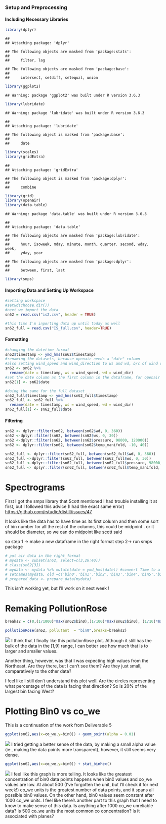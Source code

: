 ### Setup and Preprocessing

#### Including Necessary Libraries

``` r
library(dplyr)
```

    ## 
    ## Attaching package: 'dplyr'

    ## The following objects are masked from 'package:stats':
    ## 
    ##     filter, lag

    ## The following objects are masked from 'package:base':
    ## 
    ##     intersect, setdiff, setequal, union

``` r
library(ggplot2)
```

    ## Warning: package 'ggplot2' was built under R version 3.6.3

``` r
library(lubridate)
```

    ## Warning: package 'lubridate' was built under R version 3.6.3

    ## 
    ## Attaching package: 'lubridate'

    ## The following object is masked from 'package:base':
    ## 
    ##     date

``` r
library(scales)
library(gridExtra)
```

    ## 
    ## Attaching package: 'gridExtra'

    ## The following object is masked from 'package:dplyr':
    ## 
    ##     combine

``` r
library(grid)
library(openair)
library(data.table)
```

    ## Warning: package 'data.table' was built under R version 3.6.3

    ## 
    ## Attaching package: 'data.table'

    ## The following objects are masked from 'package:lubridate':
    ## 
    ##     hour, isoweek, mday, minute, month, quarter, second, wday, week,
    ##     yday, year

    ## The following objects are masked from 'package:dplyr':
    ## 
    ##     between, first, last

``` r
library(smps)
```

#### Importing Data and Setting Up Workspace

``` r
#setting workspace
#setwd(choose.dir())
#next we import the data 
sn62 = read.csv("is2.csv", header = TRUE)

#this time I'm inporting data up until today as well
sn62_full = read.csv("IS_full.csv", header=TRUE)
```

#### Formatting

``` r
#changing the datetime format 
sn62$timestamp <- ymd_hms(sn62$timestamp)
#renaming the datasets, because openair needs a "date" column
#also setting wind_speed and wind_direction to ws and wd, b/c of wind rose function 
sn62 <- sn62 %>%
  rename(date = timestamp, ws = wind_speed, wd = wind_dir) 
#set the date column as the first column in the dataframe, for openair formatting
sn62[1] <- sn62$date
```

``` r
#doing the same for the full dataset
sn62_full$timestamp <- ymd_hms(sn62_full$timestamp)
sn62_full <- sn62_full %>%
  rename(date = timestamp, ws = wind_speed, wd = wind_dir) 
sn62_full[1] <- sn62_full$date
```

#### Filtering

``` r
sn62 <- dplyr::filter(sn62, between(sn62$wd, 0, 360))
sn62 <-dplyr::filter(sn62, between(sn62$ws, 0, 30))
sn62 <-dplyr::filter(sn62, between(sn62$pressure, 98000, 120000))
sn62 <- dplyr::filter(sn62, between(sn62$temp_manifold, -10, 40))
```

``` r
sn62_full <- dplyr::filter(sn62_full, between(sn62_full$wd, 0, 360))
sn62_full <-dplyr::filter(sn62_full, between(sn62_full$ws, 0, 30))
sn62_full <-dplyr::filter(sn62_full, between(sn62_full$pressure, 98000, 120000))
sn62_full <- dplyr::filter(sn62_full, between(sn62_full$temp_manifold, -10, 40))
```

Spectrograms
============

First I got the smps library that Scott mentioned I had trouble
installing it at first, but I followed this advice (I had the exact same
error)
<a href="https://github.com/rstudio/distill/issues/47" class="uri">https://github.com/rstudio/distill/issues/47</a>

It looks like the data has to have time as its first column and then
some sort of bin number for all the rest of the columns, this could be
midpoint . or it should be diameter, so we can do midpoint like scott
said

so step 1 -\> make a new dataframe in the right format step 2-\> run
smps package

``` r
# put air data in the right format
# mydata <- subset(sn62, select=c(3,26:40))
# class(sn62[3]) 
# mydata <- mydata %>% mutate(date = ymd_hms(date)) #convert Time to a timestamp
# setnames(mydata, old =c('bin0','bin1','bin2','bin3','bin4','bin5','bin6','bin7','bin8','bin9','bin10','bin11','bin12','bin13', 'bin14'), new = c("0","1","2","3","4","5","6","7","8","9","10","11","12","13","14"))
# prepared_data <- prepare_data(mydata)
```

This isn’t working yet, but I’ll work on it next week !

Remaking PollutionRose
======================

``` r
breaks2 = c(0,(1/1000)*max(sn62$bin0),(1/100)*max(sn62$bin0), (1/10)*max(sn62$bin0), max(sn62$bin0))

pollutionRose(sn62, pollutant  = "bin0",breaks=breaks2)
```

![](IS_Deliverable6_files/figure-markdown_github/unnamed-chunk-8-1.png)
I think that I finally like this pollutionRose plot. Although it still
has the bulk of the data in the \[1,9\] range, I can better see how much
that is to larger and smaller values.

Another thing, however, was that I was expecting high values from the
Northeast. Are they there, but I can’t see them? Are they just small,
comparatively to the other data?

I feel like I still don’t understand this plot well. Are the circles
representing what percentage of the data is facing that direction? So is
20% of the largest bin facing West?

Plotting Bin0 vs co\_we
=======================

This is a continuation of the work from Deliverable 5

``` r
ggplot(sn62,aes(x=co_we,y=bin0)) + geom_point(alpha = 0.01)
```

![](IS_Deliverable6_files/figure-markdown_github/unnamed-chunk-9-1.png)
I tried getting a better sense of the data, by making a small alpha
value (ie , making the data points more transparent), however, it still
seems very dense.

``` r
ggplot(sn62,aes(x=co_we,y=bin0)) + stat_binhex()
```

![](IS_Deliverable6_files/figure-markdown_github/unnamed-chunk-10-1.png)
I feel like this graph is more telling. It looks like the greatest
concentration of bin0 data points happens when bin0 values and co\_we
values are low. At about 500 (I’ve forgotten the unit, but I’ll check it
for next week!) co\_we units is the greatest number of data points, and
it spans all possible bin0 values. On the other hand, bin0 values seem
constant after 1000 co\_we units. I feel like there’s another part to
this graph that I need to know to make sense of this data. Is anything
after 1000 co\_we unreliable data? Is 500 co\_we units the most common
co concentration? Is it associated with planes?
